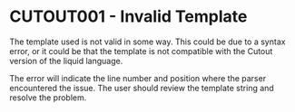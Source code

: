 # CUTOUT001 - Invalid Template

The template used is not valid in some way. This could be due to a syntax
error, or it could be that the template is not compatible with the Cutout
version of the liquid language.

The error will indicate the line number and position where the parser
encountered the issue. The user should review the template string and
resolve the problem.
